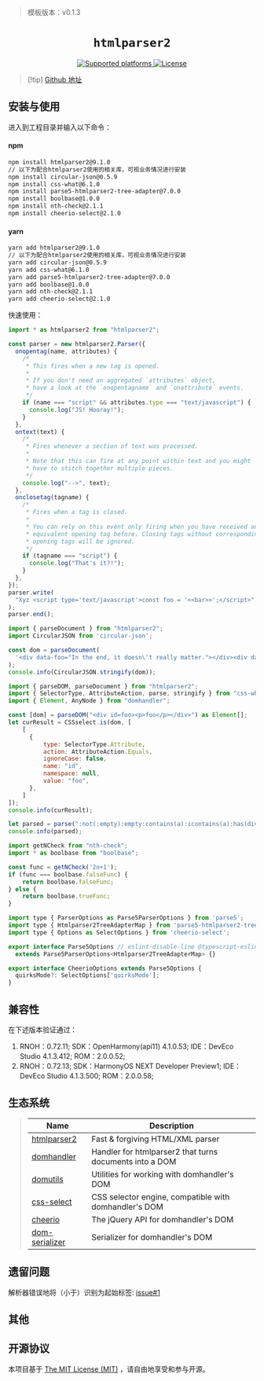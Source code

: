 > 模板版本：v0.1.3

<p align="center">
  <h1 align="center"> <code>htmlparser2</code> </h1>
</p>
<p align="center">
    <a href="https://github.com/fb55/htmlparser2">
        <img src="https://img.shields.io/badge/platforms-android%20|%20ios%20|%20windows%20|%20web|%20harmony%20-lightgrey.svg" alt="Supported platforms" />
    </a>
    <a href="https://github.com/callstack/react-native-slider/blob/main/LICENSE.md">
        <img src="https://img.shields.io/npm/l/@react-native-community/slider.svg" alt="License" />
    </a>
</p>

> [!tip] [Github 地址](https://github.com/fb55/htmlparser2)

## 安装与使用

进入到工程目录并输入以下命令：

<!-- tabs:start -->

#### **npm**

```bash
npm install htmlparser2@9.1.0
// 以下为配合htmlparser2使用的相关库，可视业务情况进行安装
npm install circular-json@0.5.9
npm install css-what@6.1.0
npm install parse5-htmlparser2-tree-adapter@7.0.0
npm install boolbase@1.0.0
npm install nth-check@2.1.1
npm install cheerio-select@2.1.0
```

#### **yarn**

```bash
yarn add htmlparser2@9.1.0
// 以下为配合htmlparser2使用的相关库，可视业务情况进行安装
yarn add circular-json@0.5.9
yarn add css-what@6.1.0
yarn add parse5-htmlparser2-tree-adapter@7.0.0
yarn add boolbase@1.0.0
yarn add nth-check@2.1.1
yarn add cheerio-select@2.1.0
```

<!-- tabs:end -->

快速使用：

```js
import * as htmlparser2 from "htmlparser2";

const parser = new htmlparser2.Parser({
  onopentag(name, attributes) {
    /*
     * This fires when a new tag is opened.
     *
     * If you don't need an aggregated `attributes` object,
     * have a look at the `onopentagname` and `onattribute` events.
     */
    if (name === "script" && attributes.type === "text/javascript") {
      console.log("JS! Hooray!");
    }
  },
  ontext(text) {
    /*
     * Fires whenever a section of text was processed.
     *
     * Note that this can fire at any point within text and you might
     * have to stitch together multiple pieces.
     */
    console.log("-->", text);
  },
  onclosetag(tagname) {
    /*
     * Fires when a tag is closed.
     *
     * You can rely on this event only firing when you have received an
     * equivalent opening tag before. Closing tags without corresponding
     * opening tags will be ignored.
     */
    if (tagname === "script") {
      console.log("That's it?!");
    }
  },
});
parser.write(
  "Xyz <script type='text/javascript'>const foo = '<<bar>>';</script>"
);
parser.end();
```

```js
import { parseDocument } from "htmlparser2";
import CircularJSON from 'circular-json';

const dom = parseDocument(
  '<div data-foo="In the end, it doesn\'t really matter."></div><div data-foo="Indeed-that\'s a delicate matter.">',
);
console.info(CircularJSON.stringify(dom));
```

```js
import { parseDOM, parseDocument } from "htmlparser2";
import { SelectorType, AttributeAction, parse, stringify } from "css-what";
import { Element, AnyNode } from "domhandler";

const [dom] = parseDOM("<div id=foo><p>foo</p></div>") as Element[];
let curResult = CSSselect.is(dom, [
	[
	  {
		  type: SelectorType.Attribute,
		  action: AttributeAction.Equals,
		  ignoreCase: false,
		  name: "id",
		  namespace: null,
		  value: "foo",
	  },
	]
]);
console.info(curResult);

let parsed = parse(":not(:empty):empty:contains(a):icontains(a):has(div):is(div):is(foo bar):is([foo])");
console.info(parsed);
```

```js
import getNCheck from "nth-check";
import * as boolbase from "boolbase";

const func = getNCheck('2n+1');
if (func === boolbase.falseFunc) {
    return boolbase.falseFunc;
} else {
    return boolbase.trueFunc;
}
```

```js
import type { ParserOptions as Parse5ParserOptions } from 'parse5';
import type { Htmlparser2TreeAdapterMap } from 'parse5-htmlparser2-tree-adapter';
import type { Options as SelectOptions } from 'cheerio-select';

export interface Parse5Options // eslint-disable-line @typescript-eslint/no-empty-interface
  extends Parse5ParserOptions<Htmlparser2TreeAdapterMap> {}

export interface CheerioOptions extends Parse5Options {
  quirksMode?: SelectOptions['quirksMode'];
}
```



## 兼容性

在下述版本验证通过：

1. RNOH：0.72.11; SDK：OpenHarmony(api11) 4.1.0.53; IDE：DevEco Studio 4.1.3.412; ROM：2.0.0.52;
2. RNOH：0.72.13; SDK：HarmonyOS NEXT Developer Preview1; IDE：DevEco Studio 4.1.3.500; ROM：2.0.0.58;

## 生态系统

> | Name                                                          | Description                                             |
> | ------------------------------------------------------------- | ------------------------------------------------------- |
> | [htmlparser2](https://github.com/fb55/htmlparser2)            | Fast & forgiving HTML/XML parser                        |
> | [domhandler](https://github.com/fb55/domhandler)              | Handler for htmlparser2 that turns documents into a DOM |
> | [domutils](https://github.com/fb55/domutils)                  | Utilities for working with domhandler's DOM             |
> | [css-select](https://github.com/fb55/css-select)              | CSS selector engine, compatible with domhandler's DOM   |
> | [cheerio](https://github.com/cheeriojs/cheerio)               | The jQuery API for domhandler's DOM                     |
> | [dom-serializer](https://github.com/cheeriojs/dom-serializer) | Serializer for domhandler's DOM                         |

## 遗留问题

解析器错误地将（小于）识别为起始标签: [issue#1](https://github.com/fb55/htmlparser2/issues/1620)

## 其他

## 开源协议

本项目基于 [The MIT License (MIT)](https://github.com/fb55/htmlparser2/blob/master/LICENSE) ，请自由地享受和参与开源。
